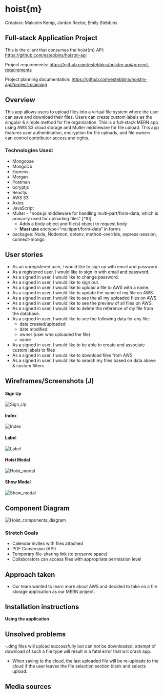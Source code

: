 # hoist{m}
Creators: Malcolm Kemp, Jordan Rector, Emily Stebbins
## Full-stack Application Project
This is the client that consumes the hoist{m} API: https://github.com/estebbins/hoistm-api

Project requirements: https://github.com/estebbins/hoistm-api#project-requirements

Project planning documentation: https://github.com/estebbins/hoistm-api#project-planning 

## Overview
This app allows users to upload files into a virtual file system where the user can save and download their files. Users can create custom labels as the singular & simple method for file organization. This is a full-stack MERN app using AWS S3 cloud storage and Multer middleware for file upload. This app features user authentication, encryption for file uploads, and file owners can control contributor access and rights.

### Technologies Used:
- Mongoose
- MongoDb
- Express
- Morgan
- Postman
- bcryptjs
- Reactjs
- AWS S3
- Axios
- JavaScript
- Multer - "node.js middleware for handling multi-part/form-data, which is primarily used for uploading files" [^10]
    - Adds a body object and file(s) object to request body
    - **Must use** enctype="multipart/form-data" in forms
- packages: Node, Nodemon, dotenv, method-override, express-session, connect-mongo

## User stories
- As an unregistered user, I would like to sign up with email and password.
- As a registered user, I would like to sign in with email and password.
- As a signed in user, I would like to change password.
- As a signed in user, I would like to sign out.
- As a signed in user, I would like to upload a file to AWS with a name.
- As a signed in user, I would like to update the name of my file on AWS.
- As a signed in user, I would like to see the all my uploaded files on AWS.
- As a signed in user, I would like to see the preview of all files on AWS.
- As a signed in user, I would like to delete the reference of my file from the database.
- As a signed in user, I would like to see the following data for any file:
    - date created/uploaded
    - date modified
    - owner (user who uploaded the file)
    - name
- As a signed in user, I would like to be able to create and associate custom labels to files
- As a signed in user, I would like to download files from AWS
- As a signed in user, I would like to search my files based on data above & custom filters
## Wireframes/Screenshots (J)

#### Sign Up
![Sign_Up](images_readme/Sign_Up.png)

#### Index
![Index](images_readme/Index.png)

#### Label
![Label](images_readme/Label.png)

#### Hoist Modal
![Hoist_modal](images_readme/Hoist_modal.png)

#### Show Modal
![Show_modal](images_readme/Show_modal.png)

## Component Diagram
![Hoist_components_diagram](images_readme/hoistm_component_diagram.jpeg)


### Stretch Goals
- Calendar invites with files attached
- PDF Conversion (API)
- Temporary file-sharing link (to preserve space)
- Collaborators can access files with appropriate permission level

## Approach taken
- Our team wanted to learn more about AWS and decided to take on a file storage application as our MERN project.

## Installation instructions
**Using the application**

## Unsolved problems
-.dmg files will upload successfully but can not be downloaded, attempt of download of such a file type will result in a fatal error that will crash app.   

- When saving to the cloud, the last uploaded file will be re-uploade to the cloud if the user  leaves the file selection section blank and selects upload.
## Media sources
